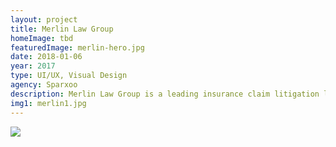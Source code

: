```yaml
---
layout: project
title: Merlin Law Group
homeImage: tbd
featuredImage: merlin-hero.jpg
date: 2018-01-06
year: 2017
type: UI/UX, Visual Design
agency: Sparxoo
description: Merlin Law Group is a leading insurance claim litigation law firm committed to ensuring that policyholders receive fair and just outcomes with their insurance companies. We re-designed their website to be a visual representation of their experience and dedication to homeowners and business owners across the United States.
img1: merlin1.jpg
---
```


<div class="col-xs-12 about-work-items__item">
  <img src="{{ site.baseurl}}/assets/images/{{ page.img1 }}">
</div>